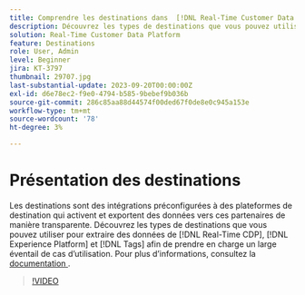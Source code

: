 ```yaml
---
title: Comprendre les destinations dans  [!DNL Real-Time Customer Data Platform]  et  [!DNL Experience Platform]
description: Découvrez les types de destinations que vous pouvez utiliser pour extraire des données afin  [!DNL Real-Time CDP], [!DNL Experience Platform], and [!DNL Tags]  prendre en charge un large éventail de cas d’utilisation.
solution: Real-Time Customer Data Platform
feature: Destinations
role: User, Admin
level: Beginner
jira: KT-3797
thumbnail: 29707.jpg
last-substantial-update: 2023-09-20T00:00:00Z
exl-id: d6e78ec2-f9e0-4794-b585-9bebef9b036b
source-git-commit: 286c85aa88d44574f00ded67f0de8e0c945a153e
workflow-type: tm+mt
source-wordcount: '78'
ht-degree: 3%

---
```


# Présentation des destinations

Les destinations sont des intégrations préconfigurées à des plateformes de destination qui activent et exportent des données vers ces partenaires de manière transparente. Découvrez les types de destinations que vous pouvez utiliser pour extraire des données de [!DNL Real-Time CDP], [!DNL Experience Platform] et [!DNL Tags] afin de prendre en charge un large éventail de cas d’utilisation. Pour plus d’informations, consultez la [ documentation ](https://experienceleague.adobe.com/docs/experience-platform/destinations/home.html?lang=fr).

>[!VIDEO](https://video.tv.adobe.com/v/29707?learn=on&enablevpops)


